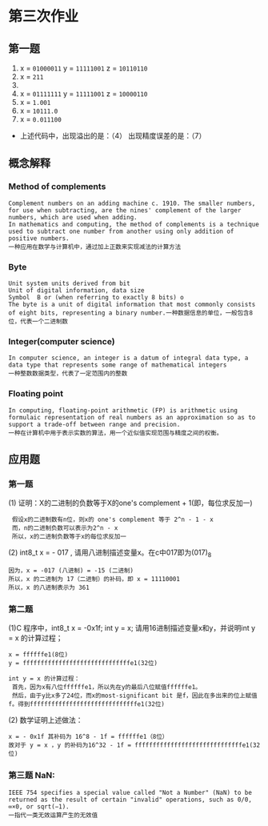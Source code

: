 # 第三次作业

## 第一题
1. x = `01000011`  y = `11111001` z = `10110110`
1. x = `211`
1. 
1. x = `01111111` y = `11111001` z = `10000110`
1. x = `1.001`
1. x = `10111.0`
1. x = `0.011100`

* 上述代码中，出现溢出的是：（4）
出现精度误差的是：（7）

## 概念解释

### Method of complements
```
Complement numbers on an adding machine c. 1910. The smaller numbers, for use when subtracting, are the nines' complement of the larger numbers, which are used when adding.
In mathematics and computing, the method of complements is a technique used to subtract one number from another using only addition of positive numbers.
一种应用在数学与计算机中，通过加上正数来实现减法的计算方法
```

### Byte
```
Unit system	units derived from bit
Unit of	digital information, data size
Symbol	B or (when referring to exactly 8 bits) o 
The byte is a unit of digital information that most commonly consists of eight bits, representing a binary number.一种数据信息的单位，一般包含8位，代表一个二进制数
```

### Integer(computer science)
```
In computer science, an integer is a datum of integral data type, a data type that represents some range of mathematical integers
一种整数数据类型，代表了一定范围内的整数
```

### Floating point
```
In computing, floating-point arithmetic (FP) is arithmetic using formulaic representation of real numbers as an approximation so as to support a trade-off between range and precision. 
一种在计算机中用于表示实数的算法，用一个近似值实现范围与精度之间的权衡。
```

## 应用题

### 第一题
 (1) 证明：X的二进制的负数等于X的one's complement + 1(即，每位求反加一)
```
 假设x的二进制数有n位，则x的 one's complement 等于 2^n - 1 - x
 而，n的二进制负数可以表示为2^n - x
 所以，x的二进制负数等于x的每位求反加一
```
 (2) int8_t x = - 017 , 请用八进制描述变量x。在c中017即为(017)<sub>8</sub>
 
 ```
因为，x = -017 (八进制) = -15 (二进制)
所以，x 的二进制为 17（二进制）的补码，即 x = 11110001
所以，x 的八进制表示为 361
 ```

### 第二题

 (1)C 程序中，int8_t x = -0x1f; int y = x; 请用16进制描述变量x和y，并说明int y = x 的计算过程；
~~~
x = ffffffe1(8位)
y = ffffffffffffffffffffffffffffffe1(32位)

int y = x 的计算过程：
 首先，因为x有八位ffffffe1，所以先在y的最后八位赋值ffffffe1。
 然后，由于y比x多了24位，而x的most-significant bit 是f，因此在多出来的位上赋值f。得到ffffffffffffffffffffffffffffffe1(32位)
~~~ 
(2) 数学证明上述做法：
```
x = - 0x1f 其补码为 16^8 - 1f = ffffffe1（8位）
故对于 y = x ，y 的补码为16^32 - 1f = ffffffffffffffffffffffffffffffe1(32位)
```

### 第三题 NaN:
```
IEEE 754 specifies a special value called "Not a Number" (NaN) to be returned as the result of certain "invalid" operations, such as 0/0, ∞×0, or sqrt(−1).
一指代一类无效运算产生的无效值
```